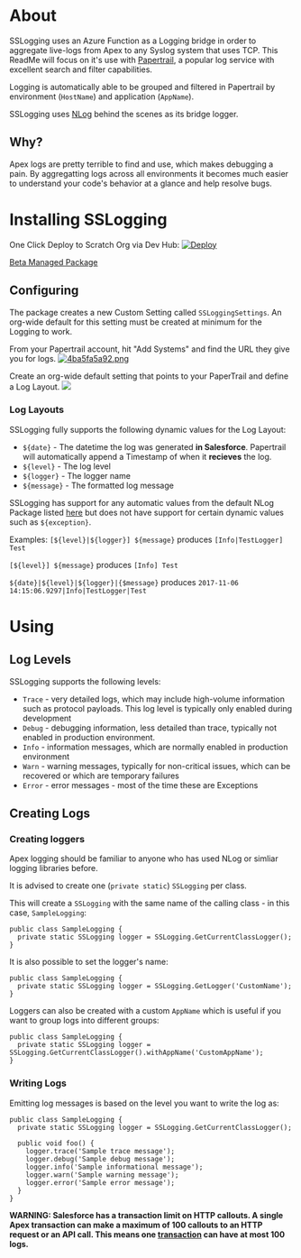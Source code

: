 # About

SSLogging uses an Azure Function as a Logging bridge in order to aggregate live-logs from Apex to any Syslog system that uses TCP. This ReadMe will focus on it's use with [Papertrail](https://papertrailapp.com), a popular log service with excellent search and filter capabilities.

Logging is automatically able to be grouped and filtered in Papertrail by environment (`HostName`) and application (`AppName`).

SSLogging uses [NLog](https://github.com/NLog) behind the scenes as its bridge logger.

## Why?

Apex logs are pretty terrible to find and use, which makes debugging a pain. By aggregatting logs across all environments it becomes much easier to understand your code's behavior at a glance and help resolve bugs.

# Installing SSLogging

One Click Deploy to Scratch Org via Dev Hub:
[![Deploy](https://deploy-to-sfdx.com/dist/assets/images/DeployToSFDX.svg)](https://deploy-to-sfdx.com)

[Beta Managed Package](https://login.salesforce.com/packaging/installPackage.apexp?p0=04t41000002eTp3&isdtp=p1)

## Configuring

The package creates a new Custom Setting called `SSLoggingSettings`. An org-wide default for this setting must be created at minimum for the Logging to work.

From your Papertrail account, hit "Add Systems" and find the URL they give you for logs.
[![4ba5fa5a92.png](https://s1.postimg.org/7o7jkua0f3/4ba5fa5a92.png)](https://postimg.org/image/6sb25e0byz/)

Create an org-wide default setting that points to your PaperTrail and define a Log Layout.
![](http://puu.sh/ynlvM/828c197f67.png)

### Log Layouts

SSLogging fully supports the following dynamic values for the Log Layout:

* `${date}` - The datetime the log was generated **in Salesforce**. Papertrail will automatically append a Timestamp of when it **recieves** the log.
* `${level}` - The log level
* `${logger}` - The logger name
* `${message}` - The formatted log message

SSLogging has support for any automatic values from the default NLog Package listed [here](https://github.com/NLog/NLog/wiki/Layout-Renderers) but does not have support for certain dynamic values such as `${exception}`.

Examples:
`[${level}|${logger}] ${message}` produces `[Info|TestLogger] Test`

`[${level}] ${message}` produces `[Info] Test`

`${date}|${level}|${logger}|{$message}` produces `2017-11-06 14:15:06.9297|Info|TestLogger|Test`

# Using

## Log Levels

SSLogging supports the following levels:

* `Trace` - very detailed logs, which may include high-volume information such as protocol payloads. This log level is typically only enabled during development
* `Debug` - debugging information, less detailed than trace, typically not enabled in production environment.
* `Info` - information messages, which are normally enabled in production environment
* `Warn` - warning messages, typically for non-critical issues, which can be recovered or which are temporary failures
* `Error` - error messages - most of the time these are Exceptions

## Creating Logs

### Creating loggers
Apex logging should be familiar to anyone who has used NLog or simliar logging libraries before.

It is advised to create one (`private static`) `SSLogging` per class.

This will create a `SSLogging` with the same name of the calling class - in this case, `SampleLogging`:
```
public class SampleLogging {
  private static SSLogging logger = SSLogging.GetCurrentClassLogger();
}
```

It is also possible to set the logger's name:
```
public class SampleLogging {
  private static SSLogging logger = SSLogging.GetLogger('CustomName');
}
```

Loggers can also be created with a custom `AppName` which is useful if you want to group logs into different groups:
```
public class SampleLogging {
  private static SSLogging logger = SSLogging.GetCurrentClassLogger().withAppName('CustomAppName');
}
```

### Writing Logs

Emitting log messages is based on the level you want to write the log as:
```
public class SampleLogging {
  private static SSLogging logger = SSLogging.GetCurrentClassLogger();
  
  public void foo() {
    logger.trace('Sample trace message');
    logger.debug('Sample debug message');
    logger.info('Sample informational message');
    logger.warn('Sample warning message');
    logger.error('Sample error message');
  }
}
```

**WARNING: Salesforce has a transaction limit on HTTP callouts. A single Apex transaction can make a maximum of 100 callouts to an HTTP request or an API call. This means one [transaction](https://developer.salesforce.com/docs/atlas.en-us.apexcode.meta/apexcode/apex_transaction.htm#!) can have at most 100 logs.**
